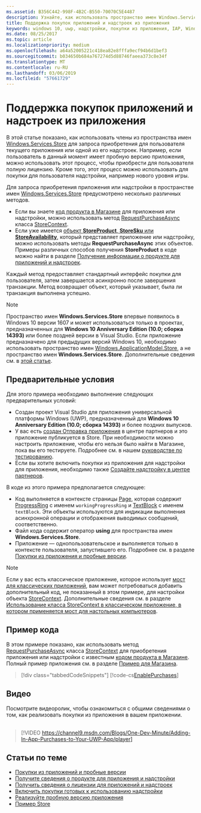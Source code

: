 ```yaml
---
ms.assetid: B356C442-998F-4B2C-B550-70070C5E4487
description: Узнайте, как использовать пространство имен Windows.Services.Store для покупки приложения или одной из его надстроек.
title: Поддержка покупок приложений и надстроек из приложения
keywords: windows 10, uwp, надстройки, покупки из приложения, IAP, Windows.Services.Store
ms.date: 08/25/2017
ms.topic: article
ms.localizationpriority: medium
ms.openlocfilehash: a64a52005221c418ea82e8fffa9ecf94b6d1bef3
ms.sourcegitcommit: b034650b684a767274d5d88746faeea373c8e34f
ms.translationtype: MT
ms.contentlocale: ru-RU
ms.lasthandoff: 03/06/2019
ms.locfileid: "57661729"
---
```

# <a name="enable-in-app-purchases-of-apps-and-add-ons"></a>Поддержка покупок приложений и надстроек из приложения

В этой статье показано, как использовать члены из пространства имен [Windows.Services.Store](https://msdn.microsoft.com/library/windows/apps/windows.services.store.aspx) для запроса приобретения для пользователя текущего приложения или одной из его надстроек. Например, если пользователь в данный момент имеет пробную версию приложения, можно использовать этот процесс, чтобы приобрести для пользователя полную лицензию. Кроме того, этот процесс можно использовать для покупки для пользователя надстройки, например нового уровня игры.

Для запроса приобретения приложения или надстройки в пространстве имен [Windows.Services.Store](https://msdn.microsoft.com/library/windows/apps/windows.services.store.aspx) предусмотрено несколько различных методов.
* Если вы знаете [код продукта в Магазине](in-app-purchases-and-trials.md#store_ids) для приложения или надстройки, можно использовать метод [RequestPurchaseAsync](https://docs.microsoft.com/uwp/api/windows.services.store.storecontext.requestpurchaseasync) класса [StoreContext](https://msdn.microsoft.com/library/windows/apps/windows.services.store.storecontext.aspx).
* Если уже имеется [объект **StoreProduct**, **StoreSku** или **StoreAvailability**](in-app-purchases-and-trials.md#products-skus), который представляет приложение или надстройку, можно использовать методы **RequestPurchaseAsync** этих объектов. Примеры различных способов получения **StoreProduct** в коде можно найти в разделе [Получение информации о продукте для приложений и надстроек](get-product-info-for-apps-and-add-ons.md).

Каждый метод предоставляет стандартный интерфейс покупки для пользователя, затем завершается асинхронно после завершения транзакции. Метод возвращает объект, который указывает, была ли транзакция выполнена успешно.

> [!NOTE]
> Пространство имен **Windows.Services.Store** впервые появилось в Windows 10 версии 1607 и может использоваться только в проектах, предназначенных для **Windows 10 Anniversary Edition (10.0; сборка 14393)** или более поздней версии в Visual Studio. Если приложение предназначено для предыдущих версий Windows 10, необходимо использовать пространство имен [Windows.ApplicationModel.Store](https://msdn.microsoft.com/library/windows/apps/windows.applicationmodel.store.aspx), а не пространство имен **Windows.Services.Store**. Дополнительные сведения см. в [этой статье](in-app-purchases-and-trials-using-the-windows-applicationmodel-store-namespace.md).

## <a name="prerequisites"></a>Предварительные условия

Для этого примера необходимо выполнение следующих предварительных условий:
* Создан проект Visual Studio для приложения универсальной платформы Windows (UWP), предназначенный для **Windows 10 Anniversary Edition (10.0; сборка 14393)** и более поздних выпусков.
* У вас есть [создан Отправка приложения](https://msdn.microsoft.com/windows/uwp/publish/app-submissions) в центре партнеров и это приложение публикуется в Store. При необходимости можно настроить приложение, чтобы его нельзя было найти в Магазине, пока вы его тестируете. Подробнее см. в нашем [руководстве по тестированию](in-app-purchases-and-trials.md#testing).
* Если вы хотите включить покупки из приложения для надстройки для приложения, необходимо также [Создайте надстройку в центре партнеров](../publish/add-on-submissions.md).

В коде из этого примера предполагается следующее:
* Код выполняется в контексте страницы [Page](https://msdn.microsoft.com/library/windows/apps/windows.ui.xaml.controls.page.aspx), которая содержит [ProgressRing](https://msdn.microsoft.com/library/windows/apps/windows.ui.xaml.controls.progressring.aspx) с именем ```workingProgressRing``` и [TextBlock](https://msdn.microsoft.com/library/windows/apps/windows.ui.xaml.controls.textblock.aspx) с именем ```textBlock```. Эти объекты используются для индикации выполнения асинхронной операции и отображения выводимых сообщений, соответственно.
* Файл кода содержит оператор **using** для пространства имен **Windows.Services.Store**.
* Приложение — однопользовательское и выполняется только в контексте пользователя, запустившего его. Подробнее см. в разделе [Покупки из приложения и пробные версии](in-app-purchases-and-trials.md#api_intro).

> [!NOTE]
> Если у вас есть классическое приложение, которое использует [мост для классических приложений](https://developer.microsoft.com/windows/bridges/desktop), вам может потребоваться добавить дополнительный код, не показанный в этом примере, для настройки объекта [StoreContext](https://msdn.microsoft.com/library/windows/apps/windows.services.store.storecontext.aspx). Дополнительные сведения см. в разделе [Использование класса StoreContext в классическом приложение, в котором применяется мост для настольных компьютеров](in-app-purchases-and-trials.md#desktop).

## <a name="code-example"></a>Пример кода

В этом примере показано, как использовать метод [RequestPurchaseAsync](https://docs.microsoft.com/uwp/api/windows.services.store.storecontext.requestpurchaseasync) класса [StoreContext](https://msdn.microsoft.com/library/windows/apps/windows.services.store.storecontext.aspx) для приобретения приложения или надстройки с известным [кодом продукта в Магазине](in-app-purchases-and-trials.md#store-ids). Полный пример приложения см. в разделе [Пример для Магазина](https://github.com/Microsoft/Windows-universal-samples/tree/master/Samples/Store).

> [!div class="tabbedCodeSnippets"]
[!code-cs[EnablePurchases](./code/InAppPurchasesAndLicenses_RS1/cs/PurchaseAddOnPage.xaml.cs#PurchaseAddOn)]

## <a name="video"></a>Видео

Посмотрите видеоролик, чтобы ознакомиться с общими сведениями о том, как реализовать покупки из приложения в вашем приложении.
<br/>
<br/>
> [!VIDEO https://channel9.msdn.com/Blogs/One-Dev-Minute/Adding-In-App-Purchases-to-Your-UWP-App/player]

## <a name="related-topics"></a>Статьи по теме

* [Покупки из приложений и пробные версии](in-app-purchases-and-trials.md)
* [Получите сведения о продукте для приложения и надстройки](get-product-info-for-apps-and-add-ons.md)
* [Получить сведения о лицензии для приложений и надстроек](get-license-info-for-apps-and-add-ons.md)
* [Включить покупки готовых к использованию надстройки](enable-consumable-add-on-purchases.md)
* [Реализуйте пробную версию приложения](implement-a-trial-version-of-your-app.md)
* [Пример Store](https://github.com/Microsoft/Windows-universal-samples/tree/master/Samples/Store)

